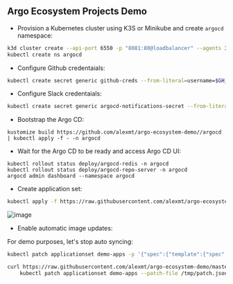 Argo Ecosystem Projects Demo
----------------------------

* Provision a Kubernetes cluster using K3S or Minikube and create `argocd` namespace:

```bash
k3d cluster create --api-port 6550 -p "8081:80@loadbalancer" --agents 3 --k3s-server-arg '--no-deploy=traefik'
kubectl create ns argocd
```

* Configure Github credentaials:

```bash
kubectl create secret generic github-creds --from-literal=username=$GH_USER --from-literal=password=$GH_PASSWORD -n argocd
```

* Configure Slack credentaials:

```bash
kubectl create secret generic argocd-notifications-secret --from-literal=slack-token=$SLACK_TOKEN -n argocd
```

* Bootstrap the Argo CD:

```
kustomize build https://github.com/alexmt/argo-ecosystem-demo//argocd | kubectl apply -f - -n argocd
```

* Wait for the Argo CD to be ready and access Argo CD UI:

```
kubectl rollout status deploy/argocd-redis -n argocd
kubectl rollout status deploy/argocd-repo-server -n argocd
argocd admin dashboard --namespace argocd
```

* Create application set:

```bash
kubectl apply -f https://raw.githubusercontent.com/alexmt/argo-ecosystem-demo/master/appset.yaml
```

![image](https://user-images.githubusercontent.com/426437/136109471-136fe2ce-da67-47fa-b31a-de6b159bda72.png)

* Enable automatic image updates:

For demo purposes, let's stop auto syncing:

```bash
kubectl patch applicationset demo-apps -p '{"spec":{"template":{"spec":{"syncPolicy":{"automated":null}}}}}' --type merge -n argocd
```

```bash
curl https://raw.githubusercontent.com/alexmt/argo-ecosystem-demo/master/appset-patch.json > /tmp/patch.json && \
    kubectl patch applicationset demo-apps --patch-file /tmp/patch.json  -n argocd --type merge
```